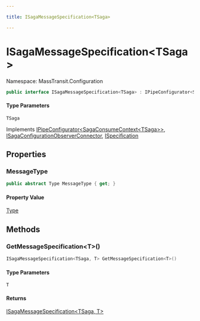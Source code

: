 ```yaml
---

title: ISagaMessageSpecification<TSaga>

---
```


# ISagaMessageSpecification\<TSaga\>

Namespace: MassTransit.Configuration

```csharp
public interface ISagaMessageSpecification<TSaga> : IPipeConfigurator<SagaConsumeContext<TSaga>>, ISagaConfigurationObserverConnector, ISpecification
```

#### Type Parameters

`TSaga`<br/>

Implements [IPipeConfigurator\<SagaConsumeContext\<TSaga\>\>](../../masstransit-abstractions/masstransit/ipipeconfigurator-1), [ISagaConfigurationObserverConnector](../../masstransit-abstractions/masstransit/isagaconfigurationobserverconnector), [ISpecification](../../masstransit-abstractions/masstransit/ispecification)

## Properties

### **MessageType**

```csharp
public abstract Type MessageType { get; }
```

#### Property Value

[Type](https://learn.microsoft.com/en-us/dotnet/api/system.type)<br/>

## Methods

### **GetMessageSpecification\<T\>()**

```csharp
ISagaMessageSpecification<TSaga, T> GetMessageSpecification<T>()
```

#### Type Parameters

`T`<br/>

#### Returns

[ISagaMessageSpecification\<TSaga, T\>](../masstransit-configuration/isagamessagespecification-2)<br/>
